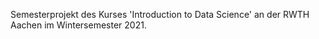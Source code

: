 Semesterprojekt des Kurses 'Introduction to Data Science' an der RWTH Aachen im Wintersemester 2021.
